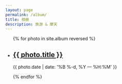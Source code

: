 ```yaml
---
layout: page
permalink: /album/
title: 相册
description: 旅游 & 摩天
---
```



<ul class="post-list">
{% for photo in site.album reversed %}
    <li>
        <h2><a class="daily-title" href="{{ photo.url | prepend: site.baseurl }}">{{ photo.title }}</a></h2>
        <p class="post-meta">{{ photo.date | date: '%B %-d, %Y — %H:%M' }}</p>
      </li>
{% endfor %}
</ul>
